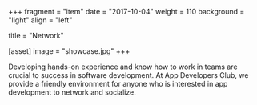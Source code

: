 +++
fragment = "item"
date = "2017-10-04"
weight = 110
background = "light"
align = "left"

title = "Network"

[asset]
  image = "showcase.jpg"
+++

Developing hands-on experience and know how to work in teams are crucial to success in software development. At App Developers Club, we provide a friendly environment for anyone who is interested in app development to network and socialize.
